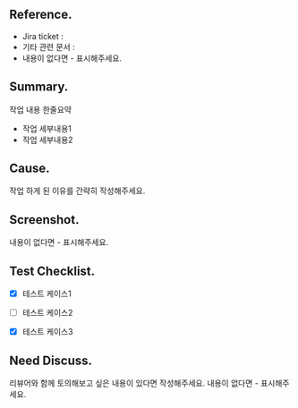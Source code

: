 ## Reference.
- Jira ticket :
- 기타 관련 문서 :
- 내용이 없다면 - 표시해주세요.


## Summary.
작업 내용 한줄요약
- 작업 세부내용1
- 작업 세부내용2


## Cause.
작업 하게 된 이유를 간략히 작성해주세요.

        
## Screenshot.
내용이 없다면 - 표시해주세요.


## Test Checklist.
- [x] 테스트 케이스1
- [ ] 테스트 케이스2
- [x] 테스트 케이스3


## Need Discuss.
리뷰어와 함께 토의해보고 싶은 내용이 있다면 작성해주세요.
내용이 없다면 - 표시해주세요.
